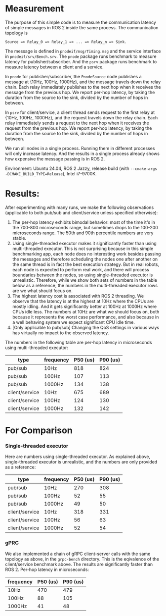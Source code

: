 # Measurement
The purpose of this simple code is to measure the communication latency
of simple messages in ROS 2 inside the same process.
The communication topology is 
```
Source => Relay_0 => Relay_1 => ... => Relay_n => Sink.
```

The message is defined in `pnodeif/msg/Timing.msg` and the service interface
in `pnodeif/srv/Bench.srv`. The `pnode` package runs benchmark to measure
latency for publisher/subscriber. And the `psrv` package runs benchmark to 
measure latency between a client and a service.

In `pnode` for publisher/subscriber, the `PnodeSource` node publishes
a message at {10Hz, 100Hz, 1000Hz}, and the message travels down the relay chain.
Each relay immediately publishes to the next hop when it receives
the message from the previous hop. We report per-hop latency, by taking
the duration from the source to the sink, divided by the number of hops
in between. 

In `psrv` for client/service, a client thread sends request to the first
relay at {10Hz, 100Hz, 1000Hz}, and the request travels down the relay chain.
Each relay immediately sends a request to the next hop when it receives
the request from the previous hop. We report per-hop latency, by taking
the duration from the source to the sink, divided by the number of hops
in between. 

We run all nodes in a single process. Running them in different processes
will only increase latency. And the results in a single process already
shows how expensive the message passing is in ROS 2. 

Environment: Ubuntu 24.04, ROS 2 Jazzy, 
release build (with `--cmake-args -DCMAKE_BUILD_TYPE=Release`),
Intel i7-9700K.

# Results:
After experimenting with many runs, we make the following observations 
(applicable to both pub/sub and client/service unless specified otherwise):
1. The per-hop latency exhibits bimodal behavior: 
    most of the time it's in the 700-800 microseconds range, but sometimes drops
    to the 100-200 microseconds range. The 50th and 90th percentile numbers 
    are very stable. 
2. Using single-threaded executor makes it significantly faster than
    using multi-threaded executor. This is not surprising because in this
    simple benchmarking app, each node
    does no interesting work besides passing the messages and therefore
    scheduling the nodes one after another on the same thread is in fact
    the best execution strategy. But in real robots, each node is expected
    to perform real work, and there will process boundaries between the nodes,
    so using single-threaded executor is unrealistic. 
    Therefore, while we show both sets of numbers in the table below as 
    a reference, the numbers in the multi-threaded executor rows are we
    what should focus on.
3. The highest latency cost is associated with ROS 2 threading. We observe
    that the latency is at the highest at 10Hz where the CPUs are mostly idling.
    And it gets significantly better at 100Hz at 1000Hz where CPUs idle less.
    The numbers at 10Hz are what we should focus on, both because it represents
    the worst case performance, and also because in a well behaving system
    we expect significant CPU idle time.
4. [Only applicable to pub/sub] Changing the QoS settings in various ways
    has virtually no impact to the observed latency.

The numbers in the following table are per-hop latency in microseconds
using multi-threaded executor:

| type           | frequency | P50 (us) | P90 (us) |
| -------------- | --------- | -------- | -------- |
| pub/sub        | 10Hz      | 818      | 824      |
| pub/sub        | 100Hz     | 107      | 113      |
| pub/sub        | 1000Hz    | 134      | 138      |
| client/service | 10Hz      | 675      | 689      |
| client/service | 100Hz     | 124      | 130      |
| client/service | 1000Hz    | 132      | 142      |

# For Comparison
### Single-threaded executor
Here are numbers using single-threaded executor. As explained above, 
single-threaded executor is unrealistic, and the numbers are only provided as
a reference:

| type           | frequency | P50 (us) | P90 (us) |
| -------------- | --------- | -------- | -------- |
| pub/sub        | 10Hz      | 270      | 308      |
| pub/sub        | 100Hz     | 52       | 55       |
| pub/sub        | 1000Hz    | 49       | 50       |
| client/service | 10Hz      | 318      | 331      |
| client/service | 100Hz     | 56       | 63       |
| client/service | 1000Hz    | 52       | 54       |

### gPRC
We also implemented a chain of gRPC client-server calls with the
same topology as above, in the `grpc-bench` directory. This is the eqivalence
of the client/service benchmark above. The results are significantly faster
than ROS 2. Per-hop latency in microseconds:

| frequency | P50 (us) | P90 (us) |
| --------- | -------- | -------- |
| 10Hz      | 470      | 479      |
| 100Hz     | 88       | 105      |
| 1000Hz    | 41       | 48       |
